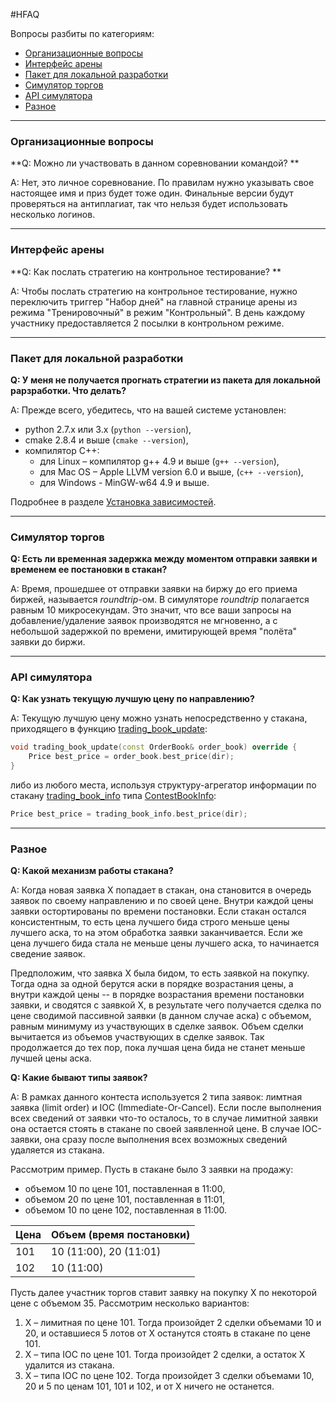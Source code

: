 #HFAQ

Вопросы разбиты по категориям:
* [Организационные вопросы](#org)
* [Интерфейс арены](#interface)
* [Пакет для локальной разработки](#local-pack)
* [Cимулятор торгов](#simulator)
* [API симулятора](#api)
* [Разное](#misc)

-------
<a name="org"></a>
### Организационные вопросы
**Q: Можно ли участвовать в данном соревновании командой? **

A: Нет, это личное соревнование. По правилам нужно указывать свое настоящее имя и приз будет тоже один. Финальные версии будут проверяться на антиплагиат, так что нельзя будет использовать несколько логинов. 

-------------

<a name="interface"></a>
### Интерфейс арены
**Q: Как послать стратегию на контрольное тестирование? **

A: Чтобы послать стратегию на контрольное тестирование, нужно переключить триггер "Набор дней" на главной странице арены из режима "Тренировочный" в режим "Контрольный". В день каждому участнику предоставляется 2 посылки в контрольном режиме.

---

<a name="local-pack"></a>
### Пакет для локальной разработки

**Q: У меня не получается прогнать стратегии из пакета для локальной рарзработки. Что делать?**

A: Прежде всего, убедитесь, что на вашей системе установлен:
- python 2.7.x или 3.x (`python --version`),
- cmake 2.8.4 и выше (`cmake --version`), 
- компилятор C++:
    - для Linux – компилятор g++ 4.9 и выше (`g++ --version`),
    - для Mac OS – Apple LLVM version 6.0 и выше, (`c++ --version`),
    - для Windows - MinGW-w64 4.9 и выше.

Подробнее в разделе [Установка зависимостей](./local-pack/requirements.md).

---

<a name="simulator"></a>
### Cимулятор торгов

**Q: Есть ли временная задержка между моментом отправки заявки и временем ее постановки в стакан?**

A: Время, прошедшее от отправки заявки на биржу до его приема биржей, называется *roundtrip*-ом. В симуляторе *roundtrip* полагается равным 10 микросекундам. Это значит, что все ваши запросы на добавление/удаление заявок производятся не мгновенно, а с небольшой задержкой по времени, имитирующей время "полёта" заявки до биржи.

---

<a name="api"></a>
### API симулятора
**Q: Как узнать текущую лучшую цену по направлению?**

A: Текущую лучшую цену можно узнать непосредственно у стакана, приходящего в функцию [trading_book_update](api/ParticipantStrategy.md#trading_book_update):
```c++
void trading_book_update(const OrderBook& order_book) override {
    Price best_price = order_book.best_price(dir);
}
```

либо из любого места, используя структуру-агрегатор информации по стакану [trading_book_info](api/ParticipantStrategy.md#trading_book_info) типа [ContestBookInfo](api/ContestBookInfo.md):
```c++
Price best_price = trading_book_info.best_price(dir);
```

---

<a name="misc"></a>
### Разное

**Q: Какой механизм работы стакана?**

A: Когда новая заявка X попадает в стакан, она становится в очередь заявок по своему направлению и по своей цене. Внутри каждой цены заявки остортированы по времени постановки. Если стакан остался консистентным, то есть цена лучшего бида строго меньше цены лучшего аска, то на этом обработка заявки заканчивается. Если же цена лучшего бида стала не меньше цены лучшего аска, то начинается сведение заявок. 

Предположим, что заявка X была бидом, то есть заявкой на покупку. Тогда одна за одной берутся аски в порядке возрастания цены, а внутри каждой цены -- в порядке возрастания времени постановки заявки, и сводятся с заявкой X, в результате чего получается сделка по цене сводимой пассивной заявки (в данном случае аска) c объемом, равным минимуму из участвующих в сделке заявок. Объем сделки вычитается из объемов участвующих в сделке заявок. Так продолжается до тех пор, пока лучшая цена бида не станет меньше лучшей цены аска. 

**Q: Какие бывают типы заявок?**

A: В рамках данного контеста используется 2 типа заявок: лимтная заявка (limit order) и IOC (Immediate-Or-Cancel). Если после выполнения всех сведений от заявки что-то осталось, то в случае лимитной заявки она остается стоять в стакане по своей заявленной цене. В случае IOC-заявки, она сразу после выполнения всех возможных сведений удаляется из стакана. 

Рассмотрим пример. Пусть в стакане было 3 заявки на продажу: 
- объемом 10 по цене 101, поставленная в 11:00, 
- объемом 20 по цене 101, поставленная в 11:01, 
- объемом 10 по цене 102, поставленная в 11:00. 

| Цена | Объем (время постановки) |
| -- | -- |
| 101 | 10 (11:00), 20 (11:01)|
|102 | 10 (11:00) |

Пусть далее участник торгов ставит заявку на покупку X по некоторой цене с объемом 35. Рассмотрим несколько вариантов: 
1. X – лимитная по цене 101. Тогда произойдет 2 сделки объемами 10 и 20, и оставшиеся 5 лотов от X останутся стоять в стакане по цене 101. 
2. X – типа IOC по цене 101. Тогда произойдет 2 сделки, а остаток X удалится из стакана.
3. X – типа IOC по цене 102. Тогда произойдет 3 сделки объемами 10, 20 и 5 по ценам 101, 101 и 102, и от X ничего не останется.